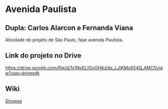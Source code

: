 # Avenida Paulista
## Dupla: Carlos Alarcon e Fernanda Viana
Atividade do projeto de São Paulo, fase avenida Paulista.
## Link do projeto no Drive
https://drive.google.com/file/d/1x1NvELIOoOHAzldx_LJjKMo654Q_4MCf/view?usp=drivesdk
## Wiki
<a href="https://github.com/Fernanda-Marcelino/AvPaulista.wiki.gitSinopse-Geral">Sinopse </a>
